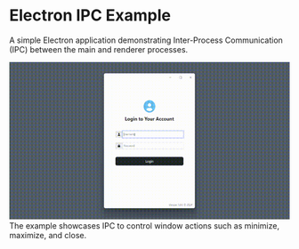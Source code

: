 # Electron IPC Example
A simple Electron application demonstrating Inter-Process Communication (IPC) between the main and renderer processes.

![](example.gif)  
The example showcases IPC to control window actions such as minimize, maximize, and close.
